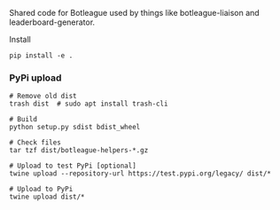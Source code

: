 Shared code for Botleague used by things like botleague-liaison and 
leaderboard-generator.

Install

```
pip install -e .
```

### PyPi upload

```
# Remove old dist
trash dist  # sudo apt install trash-cli

# Build
python setup.py sdist bdist_wheel

# Check files
tar tzf dist/botleague-helpers-*.gz

# Upload to test PyPi [optional]
twine upload --repository-url https://test.pypi.org/legacy/ dist/*

# Upload to PyPi
twine upload dist/*

```